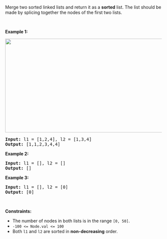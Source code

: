 <div><p>Merge two sorted linked lists and return it as a <strong>sorted</strong> list. The list should be made by splicing together the nodes of the first two lists.</p>

<p>&nbsp;</p>
<p><strong>Example 1:</strong></p>
<img alt="" src="https://assets.leetcode.com/uploads/2020/10/03/merge_ex1.jpg" style="width: 662px; height: 302px;">
<pre><strong>Input:</strong> l1 = [1,2,4], l2 = [1,3,4]
<strong>Output:</strong> [1,1,2,3,4,4]
</pre>

<p><strong>Example 2:</strong></p>

<pre><strong>Input:</strong> l1 = [], l2 = []
<strong>Output:</strong> []
</pre>

<p><strong>Example 3:</strong></p>

<pre><strong>Input:</strong> l1 = [], l2 = [0]
<strong>Output:</strong> [0]
</pre>

<p>&nbsp;</p>
<p><strong>Constraints:</strong></p>

<ul>
	<li>The number of nodes in both lists is in the range <code>[0, 50]</code>.</li>
	<li><code>-100 &lt;= Node.val &lt;= 100</code></li>
	<li>Both <code>l1</code> and <code>l2</code> are sorted in <strong>non-decreasing</strong> order.</li>
</ul>
</div>
